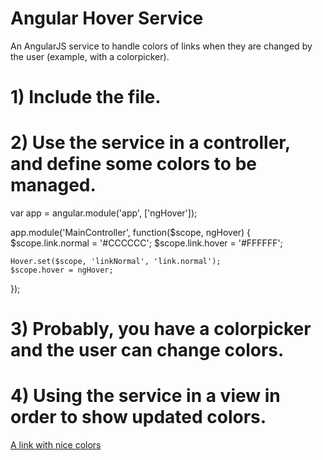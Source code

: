 # Angular Hover Service

An AngularJS service to handle colors of links when they are changed by the user (example, with a colorpicker).


# 1) Include the file.

<script src="ng-hover.js"></script>



# 2) Use the service in a controller, and define some colors to be managed.

var app = angular.module('app', ['ngHover']);

app.module('MainController', function($scope, ngHover)
{
    $scope.link.normal = '#CCCCCC';
    $scope.link.hover = '#FFFFFF';

    Hover.set($scope, 'linkNormal', 'link.normal');
    $scope.hover = ngHover;
});



# 3) Probably, you have a colorpicker and the user can change colors.

<some-nice-angular-colorpicker ng-model="link.normal"></some-nice-angular-colorpicker>
<some-nice-angular-colorpicker ng-model="link.hover"></some-nice-angular-colorpicker>



# 4) Using the service in a view in order to show updated colors.

<div ng-controller="MainController">
<a href="#" onclick="return false"
   ng-style="{ 'color': hover.get('linkNormal') }" 
   ng-mouseenter="hover.in('linkNormal', link.hover)" 
   ng-mouseleave="hover.out('linkNormal', link.normal)">
    A link with nice colors
</a>
<div>